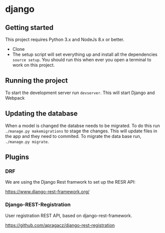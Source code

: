 # django

## Getting started

This project requires Python 3.x and NodeJs 8.x or better.

* Clone
* The setup script will set everything up and install all the dependencies
`source setup`. You should run this when ever you open a terminal to
work on this project.

## Running the project

To start the development server run `devserver`. This will start Django and
Webpack

## Updating the database

When a model is changed the databse needs to be migrated. To do this run
`./manage.py makemigrations` to stage the changes. This will update files in
the app and they need to commited. To migrate the data base run,
`./manage.py migrate`.

## Plugins

### DRF

We are using the Django Rest framwork to set up the RESR API:

https://www.django-rest-framework.org/

### Django-REST-Registration

User registration REST API, based on django-rest-framework.

https://github.com/apragacz/django-rest-registration

